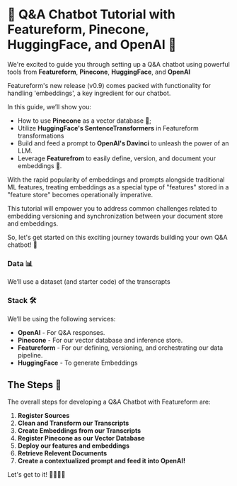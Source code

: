 # 🎉 Q&A Chatbot Tutorial with Featureform, Pinecone, HuggingFace, and OpenAI 🚀

We're excited to guide you through setting up a Q&A chatbot using powerful tools from **Featureform**, **Pinecone**, **HuggingFace**, and **OpenAI** 

Featureform's new release (v0.9) comes packed with functionality for handling 'embeddings', a key ingredient for our chatbot.

In this guide, we’ll show you:
- How to use **Pinecone** as a vector database 📂;
- Utilize **HuggingFace's SentenceTransformers** in Featureform transformations
- Build and feed a prompt to **OpenAI's Davinci** to unleash the power of an LLM.
- Leverage **Featurefrom** to easily define, version, and document your embeddings 📝.

With the rapid popularity of embeddings and prompts alongside traditional ML features, treating embeddings as a special type of "features" stored in a "feature store" becomes operationally imperative.

This tutorial will empower you to address common challenges related to embedding versioning and synchronization between your document store and embeddings.

So, let's get started on this exciting journey towards building your own Q&A chatbot! 🎈

### Data 📊

We’ll use a dataset (and starter code) of the transcrapts

### Stack 🛠️

We’ll be using the following services: 
- **OpenAI** - For Q&A responses.
- **Pinecone** - For our vector database and inference store.
- **Featureform** - For our defining, versioning, and orchestrating our data pipeline.
- **HuggingFace** - To generate Embeddings

## The Steps 🧭

The overall steps for developing a Q&A Chatbot with Featureform are:

1. **Register Sources**
2. **Clean and Transform our Transcripts**
3. **Create Embeddings from our Transcripts**
4. **Register Pinecone as our Vector Database**
5. **Deploy our features and embeddings**
6. **Retrieve Relevent Documents**
7. **Create a contextualized prompt and feed it into OpenAI!**

Let's get to it! 👩‍💻👨‍💻

